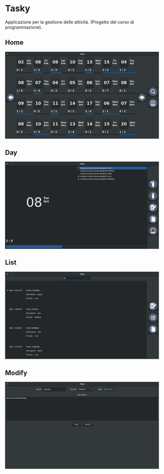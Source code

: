 # **Tasky**

Applicazione per la gestione delle attività. (Progetto del corso di programmazione).

## **Home**
![HomeScreenShot](https://github.com/GianniMoretti/Tasky/blob/master/AssetREEDME/HomeScreenShot.png)

## **Day**
![DayScreenShot](https://github.com/GianniMoretti/Tasky/blob/master/AssetREEDME/DayScreenShot.png)

## **List**
![ListViewScreenShot](https://github.com/GianniMoretti/Tasky/blob/master/AssetREEDME/ListViewScreenShot.png)

## **Modify**
![ModifyScreenShot](https://github.com/GianniMoretti/Tasky/blob/master/AssetREEDME/ModifyScreenShot.png)

